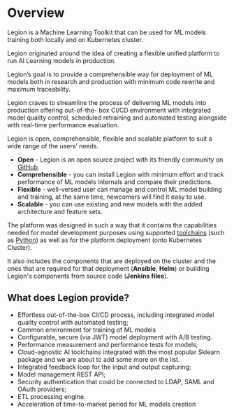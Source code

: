 # Overview

Legion is a Machine Learning Toolkit that can be used for ML models training both locally and on Kubernetes cluster.

Legion originated around the idea of creating a flexible unified platform to run AI Learning models in production.

Legion’s goal is to provide a comprehensible way for deployment of ML models both in research and production with minimum code rewrite and maximum traceability.

Legion craves to streamline the process of delivering ML models into production offering out-of-the- box CI/CD environment with integrated model quality control, scheduled retraining and automated testing alongside with real-time performance evaluation.

Legion is open, comprehensible, flexible and scalable platform to suit a wide range of the users’ needs.

* **Open** - Legion is an open source project with its friendly community on [GitHub](https://github.com/legion-platform/legion).
* **Comprehensible** - you can install Legion with minimum effort and track performance of ML models internals and compare their predictions.
* **Flexible** - well-versed user can manage and control ML model building and training, at the same time, newcomers will find it easy to use.
* **Scalable** - you can use existing and new models with the added architecture and feature sets.

The platform was designed in such a way that it contains the capabilities needed for model development purposes using supported [toolchains](./tlch_about.md) (such as [Python](./tlch_python.md)) as well as for the platform deployment (onto Kubernetes Cluster).

It also includes the components that are deployed on the cluster and the ones that are required for that deployment (**Ansible**, **Helm**) or building Legion's components from source code (**Jenkins files**).

## What does Legion provide?

* Effortless out-of-the-box CI/CD process, including integrated model quality control with automated testing;
* Common environment for training of ML models
* Configurable, secure (via JWT) model deployment with A/B testing.
* Performance measurement and performance tests for models;
* Cloud-agnostic AI toolchains integrated with the most popular Sklearn package and we are about to add some more on the list.
* Integrated feedback loop for the input and output capturing;
* Model management REST API;
* Security authentication that could be connected to LDAP, SAML and OAuth providers;
* ETL processing engine.
* Acceleration of time-to-market period for ML models creation
